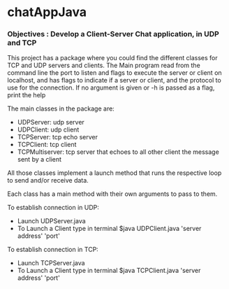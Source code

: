 # chatAppJava

### Objectives : Develop a Client-Server Chat application, in UDP and TCP

This project has a package where you could find the different classes for
TCP and UDP servers and clients. The Main program read from the command line
the port to listen and flags to execute the server or client on localhost,
and has flags to indicate if a server or client, and the protocol to use for
the connection. If no argument is given or -h is passed as a flag, print the help

The main classes in the package are:
* UDPServer: udp server
* UDPClient: udp client
* TCPServer: tcp echo server
* TCPClient: tcp client
* TCPMultiserver: tcp server that echoes to all other client the message sent by
  a client

All those classes implement a launch method that runs the respective loop to send
and/or receive data.

Each class has a main method with their own arguments to pass to them. 

To establish connection in UDP:
* Launch UDPServer.java
* To Launch a Client type in terminal $java UDPClient.java 'server address' 'port'

To establish connection in TCP:
* Launch TCPServer.java
* To Launch a Client type in terminal $java TCPClient.java 'server address' 'port'

